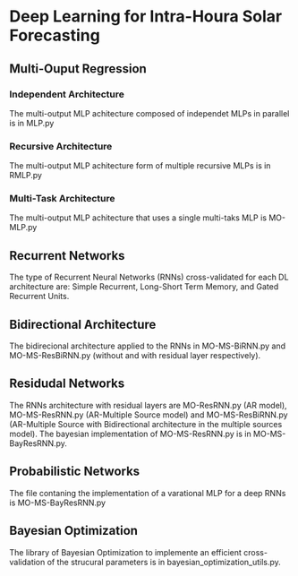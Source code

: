 # Deep Learning for Intra-Houra Solar Forecasting



## Multi-Ouput Regression

### Independent Architecture

The multi-output MLP achitecture composed of independet MLPs in parallel is in MLP.py

### Recursive Architecture

The multi-output MLP achitecture form of multiple recursive MLPs is in RMLP.py

### Multi-Task Architecture

The multi-output MLP achitecture that uses a single multi-taks MLP is MO-MLP.py

## Recurrent Networks

The type of Recurrent Neural Networks (RNNs) cross-validated for each DL architecture are: Simple Recurrent, Long-Short Term Memory, and Gated Recurrent Units.

## Bidirectional Architecture

The bidirecional architecture applied to the RNNs in MO-MS-BiRNN.py and MO-MS-ResBiRNN.py (without and with residual layer respectively).

## Residudal Networks

The RNNs architecture with residual layers are MO-ResRNN.py (AR model), MO-MS-ResRNN.py (AR-Multiple Source model) and MO-MS-ResBiRNN.py (AR-Multiple Source with Bidirectional architecture in the multiple sources model). The bayesian implementation of MO-MS-ResRNN.py is in MO-MS-BayResRNN.py.

## Probabilistic Networks

The file contaning the implementation of a varational MLP for a deep RNNs is MO-MS-BayResRNN.py

## Bayesian Optimization

The library of Bayesian Optimization to implemente an efficient cross-validation of the strucural parameters is in bayesian_optimization_utils.py. 
